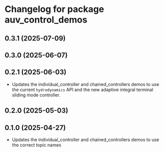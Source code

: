 # Changelog for package auv_control_demos

## 0.3.1 (2025-07-09)

## 0.3.0 (2025-06-07)

## 0.2.1 (2025-06-03)

- Updates the individual_controller and chained_controllers demos to use the
current `hydrodynamics` API and the new adaptive integral terminal sliding mode
controller.

## 0.2.0 (2025-05-03)

## 0.1.0 (2025-04-27)

- Updates the individual_controller and chained_controllers demos to use the
correct topic names
